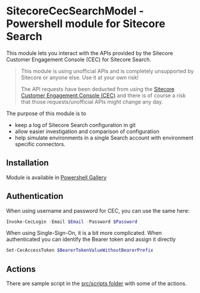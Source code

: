 # SitecoreCecSearchModel - Powershell module for Sitecore Search

This module lets you interact with the APIs provided by the Sitecore Customer Engagement Console (CEC) for Sitecore Search.

> This module is using unofficial APIs and is completely unsupported by Sitecore or anyone else. Use it at your own risk!
>
>The API requests have been deducted from using the [Sitecore Customer Engagement Console (CEC)](https://cec.sitecorecloud.io) and there is of course a risk that those requests/unofficial APIs might change any day.

The purpose of this module is to

* keep a log of Sitecore Search configuration in git
* allow easier investigation and comparison of configuration
* help simulate environments in a single Search account with environment specific connectors.

## Installation

Module is available in [Powershell Gallery](https://www.powershellgallery.com/packages/SitecoreCecSearchModule/)

## Authentication

When using username and password for CEC, you can use the same here:

```powershell
Invoke-CecLogin -Email $Email -Password $Password
```

When using Single-Sign-On, it is a bit more complicated. When authenticated you can identify the Bearer token and assign it directly

```powershell
Set-CecAccessToken $BearerTokenValueWithoutBearerPrefix
```

## Actions

There are sample script in the [src/scripts folder](./src/scripts) with some of the actions.
